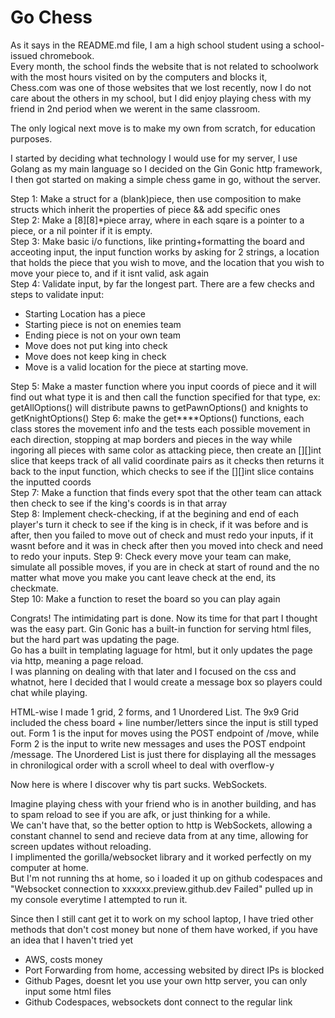 # Go Chess

As it says in the README.md file, I am a high school student using a school-issued chromebook.      
Every month, the school finds the website that is not related to schoolwork with the most hours visited on by the computers and blocks it,       
Chess.com was one of those websites that we lost recently, now I do not care about the others in my school, but I did enjoy playing chess with my friend in 2nd period when we werent in the same classroom.      
         
     
The only logical next move is to make my own from scratch, for education purposes.      

      
      
I started by deciding what technology I would use for my server, I use Golang as my main language so I decided on the Gin Gonic http framework, I then got started on making a simple chess game in go, without the server.        
        
        
Step 1: Make a struct for a (blank)piece, then use composition to make structs which inherit the properties of piece && add specific ones       
Step 2: Make a [8][8]\*piece array, where in each sqare is a pointer to a piece, or a nil pointer if it is empty.      
Step 3: Make basic i/o functions, like printing+formatting the board and acceoting input, the input function works by asking for 2 strings, a location that holds the piece that you wish to move, and the location that you wish to move your piece to, and if it isnt valid, ask again      
Step 4: Validate input, by far the longest part. There are a few checks and steps to validate input:
* Starting Location has a piece
* Starting piece is not on enemies team
* Ending piece is not on your own team
* Move does not put king into check
* Move does not keep king in check
* Move is a valid location for the piece at starting move.        


Step 5: Make a master function where you input coords of piece and it will find out what type it is and then call the function specified for that type, ex: getAllOptions() will distribute pawns to getPawnOptions() and knights to getKnightOptions()
Step 6: make the get\*\*\*\*Options() functions, each class stores the movement info and the tests each possible movement in each direction, stopping at map borders and pieces in the way while ingoring all pieces with same color as attacking piece, then create an [][]int slice that keeps track of all valid coordinate pairs as it checks then returns it back to the input function, which checks to see if the [][]int slice contains the inputted coords      
Step 7: Make a function that finds every spot that the other team can attack then check to see if the king's coords is in that array  
Step 8: Implement check-checking, if at the begining and end of each player's turn it check to see if the king is in check, if it was before and is after, then you failed to move out of check and must redo your inputs, if it wasnt before and it was in check after then you moved into check and need to redo your inputs.
Step 9: Check every move your team can make, simulate all possible moves, if you are in check at start of round and the no matter what move you make you cant leave check at the end, its checkmate.        
Step 10: Make a function to reset the board so you can play again


Congrats! The intimidating part is done. Now its time for that part I thought was the easy part. 
Gin Gonic has a built-in function for serving html files, but the hard part was updating the page.  
Go has a built in templating laguage for html, but it only updates the page via http, meaning a page reload.  
I was planning on dealing with that later and I focused on the css and whatnot, here I decided that I would create a message box so players could chat while playing.

HTML-wise I made 1 grid, 2 forms, and 1 Unordered List. The 9x9 Grid included the chess board + line number/letters since the input is still typed out. Form 1 is the input for moves using the POST endpoint of /move, while Form 2 is the input to write new messages and uses the POST endpoint /message. The Unordered List is just there for displaying all the messages in chronilogical order with a scroll wheel to deal with overflow-y    

Now here is where I discover why tis part sucks. WebSockets.

Imagine playing chess with your friend who is in another building, and has to spam reload to see if you are afk, or just thinking for a while.  
We can't have that, so the better option to http is WebSockets, allowing a constant channel to send and recieve data from at any time, allowing for screen updates without reloading.  
I implimented the gorilla/websocket library and it worked perfectly on my computer at home.  
But I'm not running ths at home, so i loaded it up on github codespaces and "Websocket connection to xxxxxx.preview.github.dev Failed" pulled up in my console everytime I attempted to run it.  

Since then I still cant get it to work on my school laptop, I have tried other methods that don't cost money but none of them have worked, if you have an idea that I haven't tried yet  
* AWS, costs money
* Port Forwarding from home, accessing websited by direct IPs is blocked
* Github Pages, doesnt let you use your own http server, you can only input some html files
* Github Codespaces, websockets dont connect to the regular link
